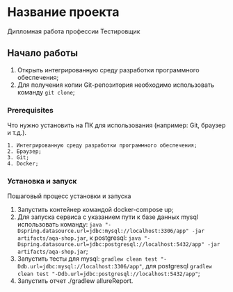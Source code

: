 # Название проекта

Дипломная работа профессии Тестировщик

## Начало работы

1. Открыть интегрированную среду разработки программного обеспечения;
2. Для получения копии Git-репозитория необходимо использовать команду `git clone`;

### Prerequisites

Что нужно установить на ПК для использования (например: Git, браузер и т.д.).
```
1. Интегрированную среду разработки программного обеспечения;
2. Браузер;
3. Git;
4. Docker;
```

### Установка и запуск

Пошаговый процесс установки и запуска

1. Запустить контейнер командой docker-compose up;
2. Для запуска сервиса с указанием пути к базе данных mysql использовать команду:
`java "-Dspring.datasource.url=jdbc:mysql://localhost:3306/app" -jar artifacts/aqa-shop.jar`,
к postgresql:
`java "-Dspring.datasource.url=jdbc:postgresql://localhost:5432/app" -jar artifacts/aqa-shop.jar`;
3. Запустить тесты для mysql:
`gradlew clean test "-Ddb.url=jdbc:mysql://localhost:3306/app"`, для postgresql
`gradlew clean test "-Ddb.url=jdbc:postgresql://localhost:5432/app"`;
4. Запустить отчет ./gradlew allureReport.
